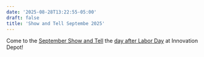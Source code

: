 ```yaml
---
date: '2025-08-28T13:22:55-05:00'
draft: false
title: 'Show and Tell Septembe 2025'
---
```


Come to the [September Show and Tell](../events/show_and_tell) the [day after Labor Day](https://www.meetup.com/base205/events/308691568) at Innovation Depot!
